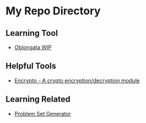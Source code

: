 # My Repo Directory

## Learning Tool
- [Oblongata WIP](https://github.com/T1Fleming/oblongata)

## Helpful Tools
- [Encrypto - A crypto encryption/decryption module](https://github.com/T1Fleming/encrypto)

## Learning Related
- [Problem Set Generator](https://github.com/T1Fleming/problem-set-generator.git)
